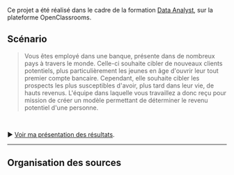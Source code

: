 
Ce projet a été réalisé dans le cadre de la formation [Data Analyst](https://openclassrooms.com/fr/paths/65-data-analyst), sur la plateforme OpenClassrooms.

## Scénario

> Vous êtes employé dans une banque, présente dans de nombreux pays à travers le monde. Celle-ci souhaite cibler de nouveaux clients potentiels, plus particulièrement les jeunes en âge d'ouvrir leur tout premier compte bancaire. Cependant, elle souhaite cibler les prospects les plus susceptibles d'avoir, plus tard dans leur vie, de hauts revenus. L'équipe dans laquelle vous travaillez a donc reçu pour mission de créer un modèle permettant de déterminer le revenu potentiel d'une personne.

<br />

:arrow_forward: [Voir ma présentation des résultats](présentation.pdf).

-----------------------------

## Organisation des sources
